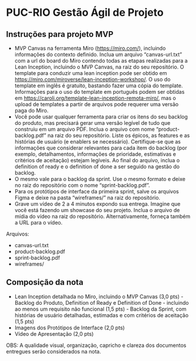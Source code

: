 # PUC-RIO Gestão Ágil de Projeto

## Instruções para projeto MVP

- MVP Canvas na ferramenta Miro (https://miro.com/), incluindo informações do contexto definido. Inclua um arquivo “canvas-url.txt” com a url do board do Miro contendo todas as etapas realizadas para a Lean Inception, incluindo o MVP Canvas, na raiz do seu repositório. O template para conduzir uma lean inception pode ser obtido em https://miro.com/miroverse/lean-inception-workshop/. O uso do template em inglês é gratuito, bastando fazer uma cópia do template. Informações para o uso do template em português podem ser obtidas em https://caroli.org/template-lean-inception-remota-miro/, mas o upload de templates a partir de arquivos pode requerer uma versão paga do Miro.
- Você pode usar qualquer ferramenta para criar os itens do seu backlog do produto, mas precisará gerar uma versão legível de tudo que construiu em um arquivo PDF. Inclua o arquivo com nome “product-backlog.pdf” na raiz do seu repositório. Liste os épicos, as features e as histórias de usuário (e enablers se necessário). Certifique-se que as informações que considerar relevantes para cada item do backlog (por exemplo, detalhamentos, informações de prioridade, estimativas e critérios de aceitação) estejam legíveis. Ao final do arquivo, inclua o definition of ready e o definition of done a ser seguido na gestão do backlog.
- O mesmo vale para o backlog da sprint. Use o mesmo formato e deixe no raiz do repositório com o nome “sprint-backlog.pdf”.
- Para os protótipos de interface da primeira sprint, salve os arquivos Figma e deixe na pasta “wireframes/” na raiz do repositório.
- Grave um vídeo de 2 a 4 minutos expondo sua entrega. Imagine que você está fazendo um showcase do seu projeto. Inclua o arquivo de mídia do vídeo na raiz do repositório. Alternativamente, forneça também a URL para o vídeo.

Arquivos:
- canvas-url.txt
- product-backlog.pdf
- sprint-backlog.pdf
- wireframes/

## Composição da nota

- ⁠Lean Inception detalhada no Miro, incluindo o MVP Canvas (3,0 pts)
⁠- Backlog do Produto, Definition of Ready e Definition of Done - incluindo ao menos um requisito não funcional (1,5 pts) 
⁠- Backlog da Sprint, com histórias de usuário detalhadas, estimadas e com critérios de aceitação (1,5 pts) 
- Imagens dos Protótipos de Interface (2,0 pts) 
- Vídeo de Apresentação (2,0 pts)
 

OBS: A qualidade visual, organização, capricho e clareza dos documentos entregues serão considerados na nota.